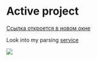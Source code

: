 # Active project

<p><a href="https://spider-cat.up.railway.app/" target="_blank">Ссылка откроется в новом окне</a></p>

Look into my parsing [service](https://spider-cat.up.railway.app/)

<!---
Look into my parsing <a href="https://spider-cat.up.railway.app/" target="_blank">service</a>

<p class="aligncenter">
    <img alt="Neon" src="https://drive.google.com/uc?export=download&amp;id=1gWw5rNMNYMrpw93YHjC11Ot-lDV75yFG">
</p>
-->

![](https://komarev.com/ghpvc/?username=GeekNekoS&color=orange)
